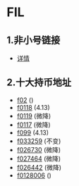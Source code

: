 # FIL

## 1.非小号链接

* [详情](https://www.feixiaohao.com/currencies/filecoinnew/)

## 2.十大持币地址

* [f02]() ()
* [f0118](https://www.filscout.com/zh/account/f099) (4.13)
* [f0119](https://www.filscout.com/zh/account/f0119) (微降)
* [f0117](https://www.filscout.com/zh/account/f0117) (微降)
* [f099](https://www.filscout.com/zh/account/f099) (4.13)
* [f033259](https://www.filscout.com/zh/account/f033259) (不变)
* [f026730](https://www.filscout.com/zh/account/f026730) (微降)
* [f027464](https://www.filscout.com/zh/account/f027464) (微降)
* [f026442](https://www.filscout.com/zh/account/f026442) (微降)
* [f0128006]() ()

